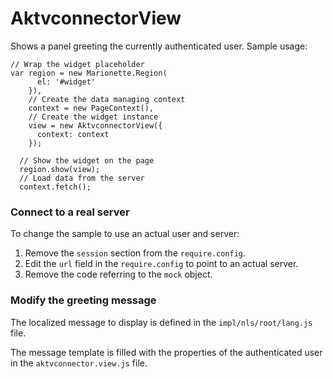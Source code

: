 # AktvconnectorView

Shows a panel greeting the currently authenticated user.  Sample usage:

    // Wrap the widget placeholder
    var region = new Marionette.Region(
          el: '#widget'
        }),
        // Create the data managing context
        context = new PageContext(),
        // Create the widget instance
        view = new AktvconnectorView({
          context: context
        });

      // Show the widget on the page
      region.show(view);
      // Load data from the server
      context.fetch();

### Connect to a real server
To change the sample to use an actual user and server: 
1. Remove the `session` section from the `require.config`.
2. Edit the `url` field in the `require.config` to point to an actual server. 
3. Remove the code referring to the `mock` object.
 
### Modify the greeting message
The localized message to display is defined in the `impl/nls/root/lang.js` file.

The message template is filled with the properties of the authenticated user in the `aktvconnector.view.js` file. 

